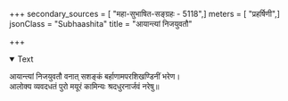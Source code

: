+++
secondary_sources = [ "महा-सुभाषित-सङ्ग्रहः - 5118",]
meters = [ "प्रहर्षिणी",]
jsonClass = "Subhaashita"
title = "आयान्त्यां निजयुवतौ"

+++

<details open><summary>Text</summary>

आयान्त्यां निजयुवतौ वनात् सशङ्कं बर्हाणामपरशिखण्डिनीं भरेण।  
आलोक्य व्यवदधतं पुरो मयूरं कामिन्यः श्रदधुरनार्जवं नरेषु॥
</details>
